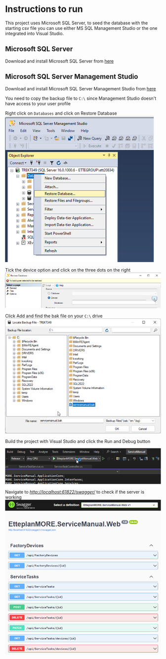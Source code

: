 # Instructions to run

This project uses Microsoft SQL Server, to seed the database with the starting csv file you can use either MS SQL Management Studio
or the one integrated into Visual Studio.

## Microsoft SQL Server

Download and install Microsoft SQL Server from [here](https://www.microsoft.com/en-us/sql-server/sql-server-downloads)

## Microsoft SQL Server Management Studio

Download and install Microsoft SQL Server Management Studio from [here](https://learn.microsoft.com/en-us/sql/ssms/download-sql-server-management-studio-ssms?view=sql-server-ver16)

You need to copy the backup file to `C:\` since Management Studio doesn't have access to your user profile 

Right click on `Databases` and click on Restore Database
![](readme/restoredb.png)

Tick the device option and click on the three dots on the right
![](readme/dbdevice.png)

Click Add and find the bak file on your `C:\` drive 
![](readme/bakfile.png)

Build the project with Visual Studio and click the Run and Debug button

![](readme/buildandrun.png)

Navigate to *<http://localhost:61822/swagger/>* to check if the server is working
![](readme/swagger.png)